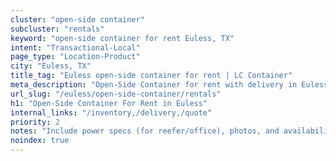 ```yaml
---
cluster: "open-side container"
subcluster: "rentals"
keyword: "open-side container for rent Euless, TX"
intent: "Transactional-Local"
page_type: "Location-Product"
city: "Euless, TX"
title_tag: "Euless open-side container for rent | LC Container"
meta_description: "Open-Side Container for rent with delivery in Euless, TX. LC Container — local Since 2003. Get pricing today."
url_slug: "/euless/open-side-container/rentals"
h1: "Open-Side Container For Rent in Euless"
internal_links: "/inventory,/delivery,/quote"
priority: 2
notes: "Include power specs (for reefer/office), photos, and availability."
noindex: true
---
```


<!-- TODO: Add unique city/inventory copy, images, and internal links here. -->
